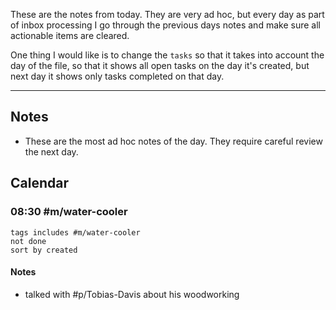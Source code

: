 
These are the notes from today. They are very ad hoc, but every day as part of inbox processing I go through the previous days notes and make sure all actionable items are cleared.

One thing I would like is to change the `tasks` so that it takes into account the day of the file, so that it shows all open tasks on the day it's created, but next day it shows only tasks completed on that day.

---

## Notes
- These are the most ad hoc notes of the day. They require careful review the next day.

## Calendar

### 08:30 #m/water-cooler
```tasks
tags includes #m/water-cooler
not done
sort by created
```
#### Notes
- talked with #p/Tobias-Davis about his woodworking
